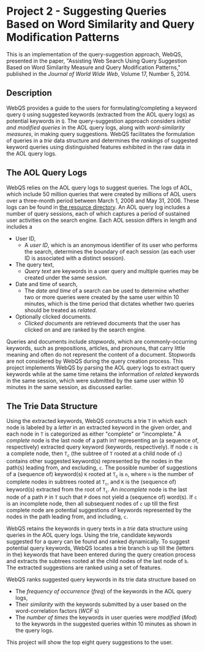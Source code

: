 # Project 2 - Suggesting Queries Based on Word Similarity and Query Modification Patterns

This is an implementation of the query-suggestion approach, WebQS, presented in the paper, "Assisting Web Search Using Query Suggestion Based on Word Similarity Measure and Query Modification Patterns," published in the _Journal of World Wide Web_, Volume 17, Number 5, 2014.

## Description
WebQS provides a guide to the users for formulating/completing a keyword query `Q` using suggested keywords (extracted from the AOL query logs) as potential keywords in `Q`. The query-suggestion approach considers _initial and modified queries_ in the AOL query logs, along with _word-similarity measures_, in making query suggestions. WebQS facilitates the formulation of queries in a _trie_ data structure and determines the _rankings_ of suggested keyword queries using distinguished features exhibited in the raw data in the AOL query logs.

## The AOL Query Logs
WebQS relies on the AOL query logs to suggest queries. The logs of AOL, which include 50 million queries that were created by millions of AOL users over a three-month period between March 1, 2006 and May 31, 2006. These logs can be found in [the resource directory](src/main/resources).
An AOL query log includes a number of query sessions, each of which captures a period of sustained user activities on the search engine. Each AOL session differs in length and includes a 
* User ID, 
  * A _user ID_, which is an anonymous identifier of its user who performs the search, determines the boundary of each session (as each user ID is associated with a distinct session).
* The query text, 
  * _Query text_ are keywords in a user query and multiple queries may be created under the same session.
* Date and time of search,
  * The _date and time_ of a search can be used to determine whether two or more queries were created by the same user within 10 minutes, which is the time period that dictates whether two queries should be treated as _related_.
* Optionally clicked documents. 
  * _Clicked documents_ are retrieved documents that the user has clicked on and are ranked by the search engine. 
  
Queries and documents include _stopwords_, which are commonly-occurring keywords, such as prepositions, articles, and pronouns, that carry little meaning and often do not represent the content of a document. Stopwords are not considered by WebQS during the query creation process.
This project implements WebQS by parsing the AOL query logs to extract query keywords while at the same time retains the information of _related_ keywords in the same session, which were submitted by the same user within 10 minutes in the same session, as discussed earlier.

## The Trie Data Structure
Using the extracted keywords, WebQS constructs a trie `T` in which each node is labeled by a _letter_ in an extracted keyword in the given order, and each node in `T` is categorized as either "complete" or "incomplete." A _complete_ node is the last node of a path in`T` representing an (a sequence of, respectively) extracted query keyword (keywords, respectively). If node `c` is a complete node, then `T`<sub>`c`</sub> (the subtree of `T` rooted at a child node of `c`) contains other suggested keyword(s) represented by the nodes in the path(s) leading from, and excluding, `c`. The possible number of suggestions of a (sequence of) keyword(s) `K` rooted at `T`<sub>`c`</sub> is `n`, where `n` is the number of complete nodes in subtrees rooted at `T`<sub>`c`</sub>, and `K` is the (sequence of) keyword(s) extracted from the root of `T`<sub>`c`</sub>. An _incomplete_ node is the last node of a path `P` in `T` such that `P` does not yield a (sequence of) word(s). If `c` is an incomplete node, then all subsequent nodes of `c` up till the first complete node are potential suggestions of keywords represented by the nodes in the path leading from, and including, `c`.

WebQS retains the keywords in query texts in a _trie_ data structure using queries in the AOL query logs. Using the trie, candidate keywords suggested for a query can be found and ranked dynamically. To suggest potential query keywords, WebQS locates a trie branch `b` up till the (letters in the) keywords that have been entered during the query creation process and extracts the subtrees rooted at the child nodes of the last node of `b`. The extracted suggestions are ranked using a set of features.

WebQS ranks suggested query keywords in its trie data structure based on
* The _frequency of occurrence_ (_freq_) of the keywords in the AOL query logs, 
* Their _similarity_ with the keywords submitted by a user based on the word-correlation factors (_WCF_ s)
* The _number of times_ the keywords in user queries were _modified_ (_Mod_) to the keywords in the suggested queries within 10 minutes as shown in the query logs.

This project will show the top eight query suggestions to the user.
